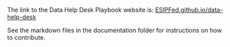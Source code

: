 The link to the Data Help Desk Playbook website is: [ESIPFed.github.io/data-help-desk](https://ESIPFed.github.io/data-help-desk/)

See the markdown files in the documentation folder for instructions on how to contribute.
